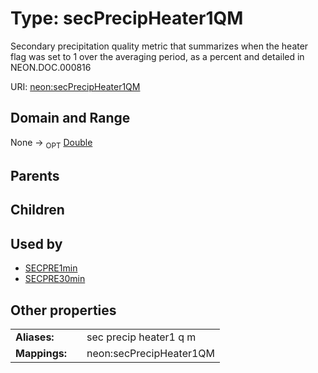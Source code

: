 
# Type: secPrecipHeater1QM


Secondary precipitation quality metric that summarizes when the heater flag was set to 1 over the averaging period, as a percent and detailed in NEON.DOC.000816

URI: [neon:secPrecipHeater1QM](https://data.neonscience.org/secPrecipHeater1QM)


## Domain and Range

None ->  <sub>OPT</sub> [Double](types/Double.md)

## Parents


## Children


## Used by

 * [SECPRE1min](SECPRE1min.md)
 * [SECPRE30min](SECPRE30min.md)

## Other properties

|  |  |  |
| --- | --- | --- |
| **Aliases:** | | sec precip heater1 q m |
| **Mappings:** | | neon:secPrecipHeater1QM |

